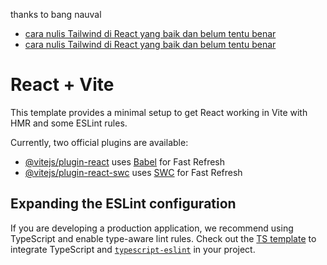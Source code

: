 thanks to bang nauval
- [cara nulis Tailwind di React yang baik dan belum tentu benar](https://www.youtube.com/watch?v=hwD7sEaWF0s&t=1917s)
- [cara nulis Tailwind di React yang baik dan belum tentu benar](https://medium.com/kredibel/menulis-component-tailwind-di-react-yang-baik-dan-belum-tentu-benar-f69d706b9a4)

# React + Vite

This template provides a minimal setup to get React working in Vite with HMR and some ESLint rules.

Currently, two official plugins are available:

- [@vitejs/plugin-react](https://github.com/vitejs/vite-plugin-react/blob/main/packages/plugin-react/README.md) uses [Babel](https://babeljs.io/) for Fast Refresh
- [@vitejs/plugin-react-swc](https://github.com/vitejs/vite-plugin-react-swc) uses [SWC](https://swc.rs/) for Fast Refresh

## Expanding the ESLint configuration

If you are developing a production application, we recommend using TypeScript and enable type-aware lint rules. Check out the [TS template](https://github.com/vitejs/vite/tree/main/packages/create-vite/template-react-ts) to integrate TypeScript and [`typescript-eslint`](https://typescript-eslint.io) in your project.
